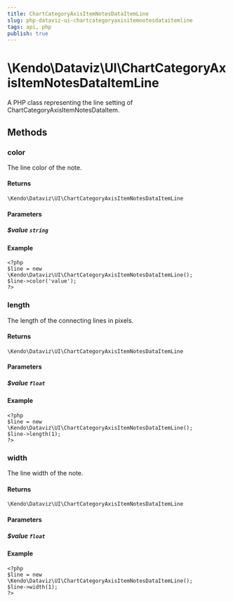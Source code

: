```yaml
---
title: ChartCategoryAxisItemNotesDataItemLine
slug: php-dataviz-ui-chartcategoryaxisitemnotesdataitemline
tags: api, php
publish: true
---
```


# \Kendo\Dataviz\UI\ChartCategoryAxisItemNotesDataItemLine

A PHP class representing the line setting of ChartCategoryAxisItemNotesDataItem.


## Methods

### color
The line color of the note.

#### Returns
`\Kendo\Dataviz\UI\ChartCategoryAxisItemNotesDataItemLine`

#### Parameters

##### $value `string`



#### Example 
    <?php
    $line = new \Kendo\Dataviz\UI\ChartCategoryAxisItemNotesDataItemLine();
    $line->color('value');
    ?>

### length
The length of the connecting lines in pixels.

#### Returns
`\Kendo\Dataviz\UI\ChartCategoryAxisItemNotesDataItemLine`

#### Parameters

##### $value `float`



#### Example 
    <?php
    $line = new \Kendo\Dataviz\UI\ChartCategoryAxisItemNotesDataItemLine();
    $line->length(1);
    ?>

### width
The line width of the note.

#### Returns
`\Kendo\Dataviz\UI\ChartCategoryAxisItemNotesDataItemLine`

#### Parameters

##### $value `float`



#### Example 
    <?php
    $line = new \Kendo\Dataviz\UI\ChartCategoryAxisItemNotesDataItemLine();
    $line->width(1);
    ?>

 

